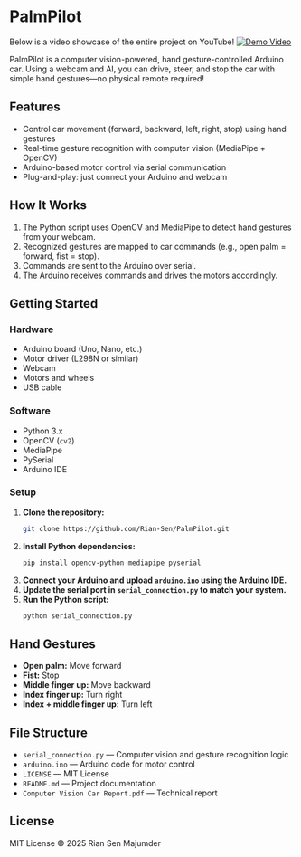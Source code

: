 
# PalmPilot
Below is a video showcase of the entire project on YouTube!
[![Demo Video](https://img.youtube.com/vi/qekNE9RpXIQ/0.jpg)](https://youtu.be/qekNE9RpXIQ)

PalmPilot is a computer vision-powered, hand gesture-controlled Arduino car. Using a webcam and AI, you can drive, steer, and stop the car with simple hand gestures—no physical remote required!

## Features

- Control car movement (forward, backward, left, right, stop) using hand gestures
- Real-time gesture recognition with computer vision (MediaPipe + OpenCV)
- Arduino-based motor control via serial communication
- Plug-and-play: just connect your Arduino and webcam

## How It Works

1. The Python script uses OpenCV and MediaPipe to detect hand gestures from your webcam.
2. Recognized gestures are mapped to car commands (e.g., open palm = forward, fist = stop).
3. Commands are sent to the Arduino over serial.
4. The Arduino receives commands and drives the motors accordingly.

## Getting Started

### Hardware

- Arduino board (Uno, Nano, etc.)
- Motor driver (L298N or similar)
- Webcam
- Motors and wheels
- USB cable

### Software

- Python 3.x
- OpenCV (`cv2`)
- MediaPipe
- PySerial
- Arduino IDE

### Setup

1. **Clone the repository:**
	```sh
	git clone https://github.com/Rian-Sen/PalmPilot.git
	```
2. **Install Python dependencies:**
	```sh
	pip install opencv-python mediapipe pyserial
	```
3. **Connect your Arduino and upload `arduino.ino` using the Arduino IDE.**
4. **Update the serial port in `serial_connection.py` to match your system.**
5. **Run the Python script:**
	```sh
	python serial_connection.py
	```

## Hand Gestures

- **Open palm:** Move forward
- **Fist:** Stop
- **Middle finger up:** Move backward
- **Index finger up:** Turn right
- **Index + middle finger up:** Turn left

## File Structure

- `serial_connection.py` — Computer vision and gesture recognition logic
- `arduino.ino` — Arduino code for motor control
- `LICENSE` — MIT License
- `README.md` — Project documentation
- `Computer Vision Car Report.pdf` — Technical report

## License

MIT License © 2025 Rian Sen Majumder
